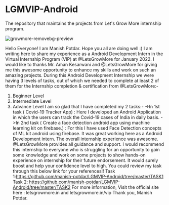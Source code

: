 # LGMVIP-Android
The repository that maintains the projects from Let's Grow More internship program.


![growmore-removebg-preview](https://user-images.githubusercontent.com/67071367/150525866-b6ace326-efea-4b92-902b-bc3ceeec1543.png)


Hello Everyone!
I am Manish Potdar.
Hope you all are doing well :)
I am writing here to share my experience as a Android Development Intern in the Virtual Internship Program (VIP) at @LetsGrowMore for January 2022.
I would like to thanks Mr. Aman Kesarwani and @LetsGrowMore for giving me this awesome opportunity to enhance my skills and work on such an amazing projects.
During this Android Development Internship we were having 3 levels of tasks, out of which we needed to complete at least 2 of them for the Internship completion & certification from @LetsGrowMore:-
1. Beginner Level
2. Intermediate Level
3. Advance Level
I am so glad that I have completed my 2 tasks:-
->In 1st task ( Covid-19 Tracker App) : Here I developed an Android Application in which the users can track the Covid-19 cases of India in daily basis.
->In 2nd task ( Create a face detection android app using machine learning kit on firebase.) : For this I have used Face Detection concepts of ML kit android using firebase.
It was great working here as a Android Development intern. The overall internship experience was awesome. @LetsGrowMore provides all guidance and support.
I would recommend this internship to everyone who is struggling for an opportunity to gain some knowledge and work on some projects to show hands-on experience on internship for their future endorsement. It would surely boost and help your confidence level to high.
You could review my task through this below link for your references!!
Task 1:https://github.com/manish-potdar/LGMVIP-Android/tree/master/TASK1
Task 2: https://github.com/manish-potdar/LGMVIP-Android/tree/master/TASK2
For more information,
Visit the official site here : letsgrowmore.in and letsgrowmore.in/vip
Thank you,
Manish Potdar.
